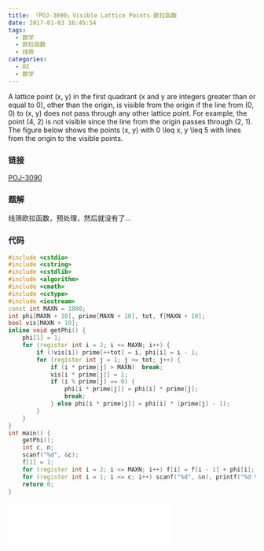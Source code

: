 ```yaml
---
title: 「POJ-3090」Visible Lattice Points-欧拉函数
date: 2017-01-03 16:45:54
tags:
  - 数学
  - 欧拉函数
  - 线筛
categories:
  - OI
  - 数学
---
```

A lattice point (x, y) in the first quadrant (x and y are integers greater than or equal to 0), other than the origin, is visible from the origin if the line from (0, 0) to (x, y) does not pass through any other lattice point. For example, the point (4, 2) is not visible since the line from the origin passes through (2, 1). The figure below shows the points (x, y) with 0  \leq  x, y  \leq  5 with lines from the origin to the visible points.
<!-- more -->
### 链接
[POJ-3090](http://poj.org/problem?id=3090)
### 题解
线筛欧拉函数，预处理，然后就没有了...
### 代码
``` cpp
#include <cstdio>
#include <cstring>
#include <cstdlib>
#include <algorithm>
#include <cmath>
#include <cctype>
#include <iostream>
const int MAXN = 1000;
int phi[MAXN + 10], prime[MAXN + 10], tot, f[MAXN + 10];
bool vis[MAXN + 10];
inline void getPhi() {
    phi[1] = 1;
    for (register int i = 2; i <= MAXN; i++) {
        if (!vis[i]) prime[++tot] = i, phi[i] = i - 1;
        for (register int j = 1; j <= tot; j++) {
            if (i * prime[j] > MAXN)  break;
            vis[i * prime[j]] = 1;
            if (i % prime[j] == 0) {
                phi[i * prime[j]] = phi[i] * prime[j];
                break;
            } else phi[i * prime[j]] = phi[i] * (prime[j] - 1);
        }
    }
}
int main() {
    getPhi();
    int c, n;
    scanf("%d", &c);
    f[1] = 1;
    for (register int i = 2; i <= MAXN; i++) f[i] = f[i - 1] + phi[i];
    for (register int i = 1; i <= c; i++) scanf("%d", &n), printf("%d %d %d\n", i, n, f[n] << 1 | 1);
    return 0;
}
```
<iframe frameborder="no" border="0" marginwidth="0" marginheight="0" width=330 height=86 src="//music.163.com/outchain/player?type=2&id=832877&auto=1&height=66"></iframe>
